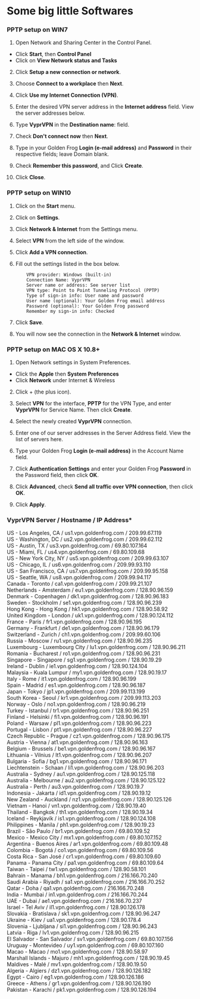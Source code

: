 # Some big little Softwares 

### PPTP setup on WIN7

1. Open Network and Sharing Center in the Control Panel.  
* Click **Start**, then **Control Panel**
* Click on **View Network status and Tasks**
2. Click **Setup a new connection or network**.   

3. Choose **Connect to a workplace** then **Next**.  

4. Click **Use my Internet Connection (VPN)**.    

5. Enter the desired VPN server address in the **Internet address** field. View the server addresses below.  

6. Type **VyprVPN** in the **Destination name**: field.  

7. Check **Don't connect now** then **Next**.  

8. Type in your Golden Frog **Login (e-mail address)** and **Password** in their respective fields; leave Domain blank.  

9. Check **Remember this password**, and Click **Create**.  

10. Click **Close**.  

### PPTP setup on WIN10

1. Click on the **Start** menu.

2. Click on **Settings**.

3. Click **Network & Internet** from the Settings menu.

4. Select **VPN** from the left side of the window.

5. Click **Add a VPN connection**.

6. Fill out the settings listed in the box below.

           VPN provider: Windows (built-in)
           Connection Name: VyprVPN
           Server name or address: See server list
           VPN type: Point to Point Tunneling Protocol (PPTP)
           Type of sign-in info: User name and password
           User name (optional): Your Golden Frog email address
           Password (optional): Your Golden Frog password
           Remember my sign-in info: Checked

7. Click **Save**.

8. You will now see the connection in the **Network & Internet** window.

### PPTP setup on MAC OS X 10.8+

1. Open Network settings in System Preferences.
* Click the **Apple** then **System Preferences**
* Click **Network** under Internet & Wireless
2. Click + (the plus icon).

3. Select **VPN** for the interface, **PPTP** for the VPN Type, and enter **VyprVPN** for Service Name. Then click **Create**.

4. Select the newly created **VyprVPN** connection.

5. Enter one of our server addresses in the Server Address field. View the list of servers here.

6. Type your Golden Frog **Login (e-mail address)** in the Account Name field.

7. Click **Authentication Settings** and enter your Golden Frog **Password** in the Password field, then click **OK**.

8. Click **Advanced**, check **Send all traffic over VPN connection**, then click **OK**.

9. Click **Apply**.


### VyprVPN Server	 / Hostname	  /   IP Address*

US - Los Angeles, CA	/ us1.vpn.goldenfrog.com	/ 209.99.67.119  
US - Washington, DC	/ us2.vpn.goldenfrog.com	/ 209.99.62.112  
US - Austin, TX	/ us3.vpn.goldenfrog.com	/ 69.80.107.164  
US - Miami, FL	/ us4.vpn.goldenfrog.com	/ 69.80.109.68  
US - New York City, NY	/ us5.vpn.goldenfrog.com	/ 209.99.63.107  
US - Chicago, IL	/ us6.vpn.goldenfrog.com	/ 209.99.93.110  
US - San Francisco, CA	/ us7.vpn.goldenfrog.com	/ 209.99.95.158  
US - Seattle, WA	/ us8.vpn.goldenfrog.com	/ 209.99.94.117  
Canada - Toronto	/ ca1.vpn.goldenfrog.com	/ 209.99.21.107  
Netherlands - Amsterdam	/ eu1.vpn.goldenfrog.com	/ 128.90.96.159  
Denmark - Copenhagen	/ dk1.vpn.goldenfrog.com	/ 128.90.96.183  
Sweden - Stockholm	/ se1.vpn.goldenfrog.com	/ 128.90.96.239  
Hong Kong - Hong Kong	/ hk1.vpn.goldenfrog.com	/ 128.90.58.92  
United Kingdom - London	/ uk1.vpn.goldenfrog.com	/ 128.90.124.112  
France - Paris	/ fr1.vpn.goldenfrog.com	/ 128.90.96.195  
Germany - Frankfurt	/ de1.vpn.goldenfrog.com	/ 128.90.96.179  
Switzerland - Zurich	/ ch1.vpn.goldenfrog.com	/ 209.99.60.106  
Russia - Moscow	/ ru1.vpn.goldenfrog.com	/ 128.90.96.235  
Luxembourg - Luxembourg City	/ lu1.vpn.goldenfrog.com	/ 128.90.96.211  
Romania - Bucharest	/ ro1.vpn.goldenfrog.com	/ 128.90.96.231  
Singapore - Singapore	/ sg1.vpn.goldenfrog.com	/ 128.90.19.29  
Ireland - Dublin	/ ie1.vpn.goldenfrog.com	/ 128.90.124.104  
Malaysia - Kuala Lumpur	/ my1.vpn.goldenfrog.com	/ 128.90.19.17  
Italy - Rome	/ it1.vpn.goldenfrog.com	/ 128.90.96.199  
Spain - Madrid	/ es1.vpn.goldenfrog.com	/ 128.90.96.187  
Japan - Tokyo	/ jp1.vpn.goldenfrog.com	/ 209.99.113.199  
South Korea - Seoul	/ kr1.vpn.goldenfrog.com	/ 209.99.113.203  
Norway - Oslo	/ no1.vpn.goldenfrog.com	/ 128.90.96.219  
Turkey - Istanbul	/ tr1.vpn.goldenfrog.com	/ 128.90.96.251  
Finland - Helsinki	/ fi1.vpn.goldenfrog.com	/ 128.90.96.191  
Poland - Warsaw	/ pl1.vpn.goldenfrog.com	/ 128.90.96.223  
Portugal - Lisbon	/ pt1.vpn.goldenfrog.com	/ 128.90.96.227  
Czech Republic - Prague	/ cz1.vpn.goldenfrog.com	/ 128.90.96.175  
Austria - Vienna	/ at1.vpn.goldenfrog.com	/ 128.90.96.163  
Belgium - Brussels	/ be1.vpn.goldenfrog.com	/ 128.90.96.167  
Lithuania - Vilnius	/ lt1.vpn.goldenfrog.com	/ 128.90.96.207  
Bulgaria - Sofia	/ bg1.vpn.goldenfrog.com	/ 128.90.96.171  
Liechtenstein - Schaan	/ li1.vpn.goldenfrog.com	/ 128.90.96.203  
Australia - Sydney	/ au1.vpn.goldenfrog.com	/ 128.90.125.118  
Australia - Melbourne	/ au2.vpn.goldenfrog.com	/ 128.90.125.122  
Australia - Perth	/ au3.vpn.goldenfrog.com	/ 128.90.19.7  
Indonesia - Jakarta	/ id1.vpn.goldenfrog.com	/ 128.90.19.12  
New Zealand - Auckland	/ nz1.vpn.goldenfrog.com	/ 128.90.125.126  
Vietnam - Hanoi	/ vn1.vpn.goldenfrog.com	/ 128.90.19.40  
Thailand - Bangkok	/ th1.vpn.goldenfrog.com	/ 128.90.19.34  
Iceland - Reykjavík	/ is1.vpn.goldenfrog.com	/ 128.90.124.108  
Philippines - Manila	/ ph1.vpn.goldenfrog.com	/ 128.90.19.23  
Brazil - São Paulo	/ br1.vpn.goldenfrog.com	/ 69.80.109.52  
Mexico - Mexico City	/ mx1.vpn.goldenfrog.com	/ 69.80.107.152  
Argentina - Buenos Aires	/ ar1.vpn.goldenfrog.com	/ 69.80.109.48  
Colombia - Bogotá	/ co1.vpn.goldenfrog.com	/ 69.80.109.56  
Costa Rica - San José	/ cr1.vpn.goldenfrog.com	/ 69.80.109.60  
Panama - Panama City	/ pa1.vpn.goldenfrog.com	/ 69.80.109.64  
Taiwan - Taipei	/ tw1.vpn.goldenfrog.com	/ 128.90.58.101  
Bahrain - Manama	/ bh1.vpn.goldenfrog.com	/ 216.166.70.240  
Saudi Arabia - Riyadh	/ sa1.vpn.goldenfrog.com	/ 216.166.70.252  
Qatar - Doha	/ qa1.vpn.goldenfrog.com	/ 216.166.70.248  
India - Mumbai	/ in1.vpn.goldenfrog.com	/ 216.166.70.244  
UAE - Dubai	/ ae1.vpn.goldenfrog.com	/ 216.166.70.237  
Israel - Tel Aviv	/ il1.vpn.goldenfrog.com	/ 128.90.126.178  
Slovakia - Bratislava	/ sk1.vpn.goldenfrog.com	/ 128.90.96.247  
Ukraine - Kiev	/ ua1.vpn.goldenfrog.com	/ 128.90.178.4  
Slovenia - Ljubljana	/ si1.vpn.goldenfrog.com	/ 128.90.96.243  
Latvia - Riga	/ lv1.vpn.goldenfrog.com	/ 128.90.96.215  
El Salvador - San Salvador	/ sv1.vpn.goldenfrog.com	/ 69.80.107.156  
Uruguay - Montevideo	/ uy1.vpn.goldenfrog.com	/ 69.80.107.160  
Macao - Macao	/ mo1.vpn.goldenfrog.com	/ 128.90.58.97  
Marshall Islands - Majuro	/ mh1.vpn.goldenfrog.com	/ 128.90.19.45  
Maldives - Malé	/ mv1.vpn.goldenfrog.com	/ 128.90.19.50  
Algeria - Algiers	/ dz1.vpn.goldenfrog.com	/ 128.90.126.182  
Egypt - Cairo	/ eg1.vpn.goldenfrog.com	/ 128.90.126.186  
Greece - Athens	/ gr1.vpn.goldenfrog.com	/ 128.90.126.190  
Pakistan - Karachi	/ pk1.vpn.goldenfrog.com	/ 128.90.126.194  

